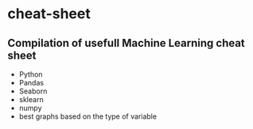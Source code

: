 # cheat-sheet

## Compilation of usefull Machine Learning cheat sheet
* Python 
* Pandas
* Seaborn
* sklearn
* numpy
* best graphs based on the type of variable
